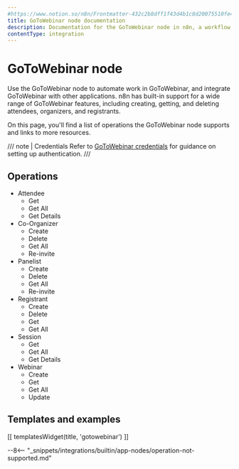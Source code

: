 ```yaml
---
#https://www.notion.so/n8n/Frontmatter-432c2b8dff1f43d4b1c8d20075510fe4
title: GoToWebinar node documentation
description: Documentation for the GoToWebinar node in n8n, a workflow automation platform. Includes details of operations and configuration, and links to examples and credentials information.
contentType: integration
---
```


# GoToWebinar node

Use the GoToWebinar node to automate work in GoToWebinar, and integrate GoToWebinar with other applications. n8n has built-in support for a wide range of GoToWebinar features, including creating, getting, and deleting attendees, organizers, and registrants.

On this page, you'll find a list of operations the GoToWebinar node supports and links to more resources.

/// note | Credentials
Refer to [GoToWebinar credentials](/integrations/builtin/credentials/gotowebinar/) for guidance on setting up authentication. 
///

## Operations

* Attendee
    * Get
    * Get All
    * Get Details
* Co-Organizer
    * Create
    * Delete
    * Get All
    * Re-invite
* Panelist
    * Create
    * Delete
    * Get All
    * Re-invite
* Registrant
    * Create
    * Delete
    * Get
    * Get All
* Session
    * Get
    * Get All
    * Get Details
* Webinar
    * Create
    * Get
    * Get All
    * Update

## Templates and examples

<!-- see https://www.notion.so/n8n/Pull-in-templates-for-the-integrations-pages-37c716837b804d30a33b47475f6e3780 -->
[[ templatesWidget(title, 'gotowebinar') ]]

--8<-- "_snippets/integrations/builtin/app-nodes/operation-not-supported.md"
